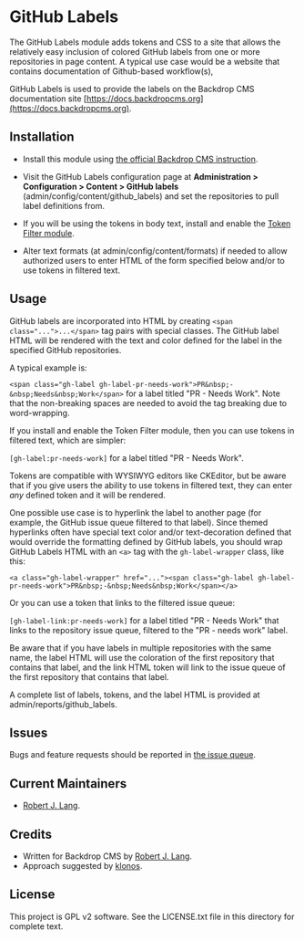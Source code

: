 GitHub Labels
=============

The GitHub Labels module adds tokens and CSS to a site that allows the relatively easy inclusion of colored GitHub labels from one or more repositories in page content. A typical use case would be a website that contains documentation of Github-based workflow(s),

GitHub Labels is used to provide the labels on the Backdrop CMS documentation site [https://docs.backdropcms.org](https://docs.backdropcms.org).

Installation
------------

- Install this module using [the official Backdrop CMS instruction](https://backdropcms.org/guide/modules).

- Visit the GitHub Labels configuration page at **Administration > Configuration >
  Content > GitHub labels** (admin/config/content/github_labels) and set the repositories to pull label definitions from.

- If you will be using the tokens in body text, install and enable the [Token Filter module](https://backdropcms.org/project/token_filter).

- Alter text formats (at admin/config/content/formats) if needed to allow authorized users to enter HTML of the form specified below and/or to use tokens in filtered text.

Usage
-------------------------

GitHub labels are incorporated into HTML by creating `<span class="...">...</span>` tag pairs with special classes. The GitHub label HTML will be rendered with the text and color defined for the label in the specified GitHub repositories.

A typical example is:

`<span class="gh-label gh-label-pr-needs-work">PR&nbsp;-&nbsp;Needs&nbsp;Work</span>` for a label titled "PR - Needs Work". Note that the non-breaking spaces are needed to avoid the tag breaking due to word-wrapping.

If you install and enable the Token Filter module, then you can use tokens in filtered text, which are simpler:

`[gh-label:pr-needs-work]` for a label titled "PR - Needs Work".

Tokens are compatible with WYSIWYG editors like CKEditor, but be aware that if you give users the ability to use tokens in filtered text, they can enter _any_ defined token and it will be rendered.

One possible use case is to hyperlink the label to another page (for example, the GitHub issue queue filtered to that label). Since themed hyperlinks often have special text color and/or text-decoration defined that would override the formatting defined by GitHub labels, you should wrap GitHub Labels HTML with an `<a>` tag with the `gh-label-wrapper` class, like this:

`<a class="gh-label-wrapper" href="..."><span class="gh-label gh-label-pr-needs-work">PR&nbsp;-&nbsp;Needs&nbsp;Work</span></a>`

Or you can use a token that links to the filtered issue queue:

`[gh-label-link:pr-needs-work]` for a label titled "PR - Needs Work" that links to the repository issue queue, filtered to the "PR - needs work" label.

Be aware that if you have labels in multiple repositories with the same name, the label HTML will use the coloration of the first repository that contains that label, and the link HTML token will link to the issue queue of the first repository that contains that label.

A complete list of labels, tokens, and the label HTML is provided at admin/reports/github_labels.

Issues
------

Bugs and feature requests should be reported in [the issue queue](https://github.com/backdrop-contrib/github_labels/issues).

Current Maintainers
-------------------

- [Robert J. Lang](https://github.com/bugfolder).

Credits
-------

- Written for Backdrop CMS by [Robert J. Lang](https://github.com/bugfolder).
- Approach suggested by [klonos](https://github.org/klonos).

License
-------

This project is GPL v2 software.
See the LICENSE.txt file in this directory for complete text.

